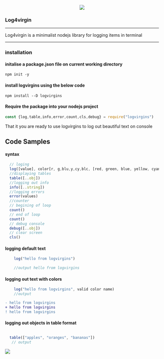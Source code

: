 <p align="center"><img src="https://github.com/Benrobo/log4virgin/blob/main/log4virgin/icon/bae37b1f616249c6a623c880ce0f8f92.png"></p>

### Log4virgin

---

Log4virgin is a minimalist nodejs library for logging items in terminal

---

### installation

#### initalise a package.json file on current working directory

`npm init -y`

#### install logvirgins using the below code

`npm install --D logvirgins`

#### Require the package into your nodejs project

```javascript
const {log,table,info,error,count,cls,debug} = require("logvirgins")
```
That it you are ready to use logvirgins to log out beautiful text on console

## Code Samples
#### syntax
```javascript
  // loging 
  log([value], color[r, g,blu,y,cy,blc, [red, green, blue, yellow, cyan, black]][..optional])
  //displaying tables
  table([..obj])
  //logging out info
  info([..string])
  //logging errors
  error(values)
  //counter
  // begining of loop
  count()
  // end of loop
  count()
  // debug console
  debug([..obj])
  // clear screen
  cls()

```
#### logging default text 

```javascript
    log("hello from logvirgins")
    
    //output hello from logvirgins
```

#### logging out text with colors

```javascript
    log("hello from logvirgins", valid color name)
    //output
```
```diff
- hello from logvirgins
+ hello from logvirgins
! hello from logvirgins
```
#### logging out objects in table format

```javascript 

  table(["apples", "oranges", "bananas"])
   // output 
```
<img src="https://github.com/Benrobo/log4virgin/blob/main/log4virgin/icon/tab.PNG">
